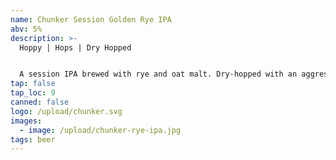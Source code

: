 ```yaml
---
name: Chunker Session Golden Rye IPA
abv: 5%
description: >-
  Hoppy | Hops | Dry Hopped


  A session IPA brewed with rye and oat malt. Dry-hopped with an aggressive amount of Centennial and Citra hops.
tap: false
tap_loc: 9
canned: false
logo: /upload/chunker.svg
images:
  - image: /upload/chunker-rye-ipa.jpg
tags: beer
---
```

